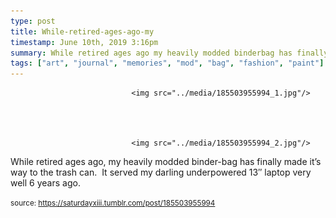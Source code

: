 ```yaml
---
type: post
title: While-retired-ages-ago-my
timestamp: June 10th, 2019 3:16pm
summary: While retired ages ago my heavily modded binderbag has finally made it’s way to the trash can  It served my darling underpowered 13″ laptop very wel
tags: ["art", "journal", "memories", "mod", "bag", "fashion", "paint"]
---
```



                               <img src="../media/185503955994_1.jpg"/>
                           

                                                                                                                           

                               <img src="../media/185503955994_2.jpg"/>
                           

                                                                                                                      
While retired ages ago, my heavily modded binder-bag has finally made it’s way to the trash can.  It served my darling underpowered 13″ laptop very well 6 years ago.
 
                                    
                
                
                
                
                                
<small>source: https://saturdayxiii.tumblr.com/post/185503955994</small>